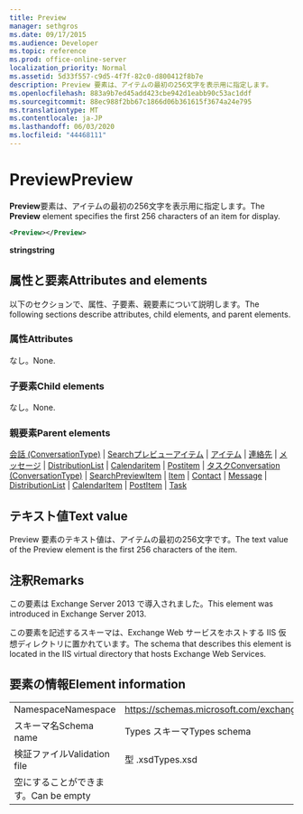 ```yaml
---
title: Preview
manager: sethgros
ms.date: 09/17/2015
ms.audience: Developer
ms.topic: reference
ms.prod: office-online-server
localization_priority: Normal
ms.assetid: 5d33f557-c9d5-4f7f-82c0-d800412f8b7e
description: Preview 要素は、アイテムの最初の256文字を表示用に指定します。
ms.openlocfilehash: 883a9b7ed45add423cbe942d1eabb90c53ac1ddf
ms.sourcegitcommit: 88ec988f2bb67c1866d06b361615f3674a24e795
ms.translationtype: MT
ms.contentlocale: ja-JP
ms.lasthandoff: 06/03/2020
ms.locfileid: "44468111"
---
```

# <a name="preview"></a><span data-ttu-id="d3d0a-103">Preview</span><span class="sxs-lookup"><span data-stu-id="d3d0a-103">Preview</span></span>

<span data-ttu-id="d3d0a-104">**Preview**要素は、アイテムの最初の256文字を表示用に指定します。</span><span class="sxs-lookup"><span data-stu-id="d3d0a-104">The **Preview** element specifies the first 256 characters of an item for display.</span></span> 
  
```XML
<Preview></Preview>
```

 <span data-ttu-id="d3d0a-105">**string**</span><span class="sxs-lookup"><span data-stu-id="d3d0a-105">**string**</span></span>
## <a name="attributes-and-elements"></a><span data-ttu-id="d3d0a-106">属性と要素</span><span class="sxs-lookup"><span data-stu-id="d3d0a-106">Attributes and elements</span></span>

<span data-ttu-id="d3d0a-107">以下のセクションで、属性、子要素、親要素について説明します。</span><span class="sxs-lookup"><span data-stu-id="d3d0a-107">The following sections describe attributes, child elements, and parent elements.</span></span>
  
### <a name="attributes"></a><span data-ttu-id="d3d0a-108">属性</span><span class="sxs-lookup"><span data-stu-id="d3d0a-108">Attributes</span></span>

<span data-ttu-id="d3d0a-109">なし。</span><span class="sxs-lookup"><span data-stu-id="d3d0a-109">None.</span></span>
  
### <a name="child-elements"></a><span data-ttu-id="d3d0a-110">子要素</span><span class="sxs-lookup"><span data-stu-id="d3d0a-110">Child elements</span></span>

<span data-ttu-id="d3d0a-111">なし。</span><span class="sxs-lookup"><span data-stu-id="d3d0a-111">None.</span></span>
  
### <a name="parent-elements"></a><span data-ttu-id="d3d0a-112">親要素</span><span class="sxs-lookup"><span data-stu-id="d3d0a-112">Parent elements</span></span>

<span data-ttu-id="d3d0a-113">[会話 (ConversationType)](conversation-conversationtype.md)  | [Searchプレビューアイテム](searchpreviewitem.md)  | [アイテム](item.md)  | [連絡先](contact.md)  | [メッセージ](message-ex15websvcsotherref.md)  | [DistributionList](distributionlist.md)  | [Calendaritem](calendaritem.md)  | [Postitem](postitem.md)  | [タスク](task.md)</span><span class="sxs-lookup"><span data-stu-id="d3d0a-113">[Conversation (ConversationType)](conversation-conversationtype.md) | [SearchPreviewItem](searchpreviewitem.md) | [Item](item.md) | [Contact](contact.md) | [Message](message-ex15websvcsotherref.md) | [DistributionList](distributionlist.md) | [CalendarItem](calendaritem.md) | [PostItem](postitem.md) | [Task](task.md)</span></span>
  
## <a name="text-value"></a><span data-ttu-id="d3d0a-114">テキスト値</span><span class="sxs-lookup"><span data-stu-id="d3d0a-114">Text value</span></span>

<span data-ttu-id="d3d0a-115">Preview 要素のテキスト値は、アイテムの最初の256文字です。</span><span class="sxs-lookup"><span data-stu-id="d3d0a-115">The text value of the Preview element is the first 256 characters of the item.</span></span>
  
## <a name="remarks"></a><span data-ttu-id="d3d0a-116">注釈</span><span class="sxs-lookup"><span data-stu-id="d3d0a-116">Remarks</span></span>

<span data-ttu-id="d3d0a-117">この要素は Exchange Server 2013 で導入されました。</span><span class="sxs-lookup"><span data-stu-id="d3d0a-117">This element was introduced in Exchange Server 2013.</span></span>
  
<span data-ttu-id="d3d0a-118">この要素を記述するスキーマは、Exchange Web サービスをホストする IIS 仮想ディレクトリに置かれています。</span><span class="sxs-lookup"><span data-stu-id="d3d0a-118">The schema that describes this element is located in the IIS virtual directory that hosts Exchange Web Services.</span></span>
  
## <a name="element-information"></a><span data-ttu-id="d3d0a-119">要素の情報</span><span class="sxs-lookup"><span data-stu-id="d3d0a-119">Element information</span></span>

|||
|:-----|:-----|
|<span data-ttu-id="d3d0a-120">Namespace</span><span class="sxs-lookup"><span data-stu-id="d3d0a-120">Namespace</span></span>  <br/> |https://schemas.microsoft.com/exchange/services/2006/types  <br/> |
|<span data-ttu-id="d3d0a-121">スキーマ名</span><span class="sxs-lookup"><span data-stu-id="d3d0a-121">Schema name</span></span>  <br/> |<span data-ttu-id="d3d0a-122">Types スキーマ</span><span class="sxs-lookup"><span data-stu-id="d3d0a-122">Types schema</span></span>  <br/> |
|<span data-ttu-id="d3d0a-123">検証ファイル</span><span class="sxs-lookup"><span data-stu-id="d3d0a-123">Validation file</span></span>  <br/> |<span data-ttu-id="d3d0a-124">型 .xsd</span><span class="sxs-lookup"><span data-stu-id="d3d0a-124">Types.xsd</span></span>  <br/> |
|<span data-ttu-id="d3d0a-125">空にすることができます。</span><span class="sxs-lookup"><span data-stu-id="d3d0a-125">Can be empty</span></span>  <br/> ||
   

